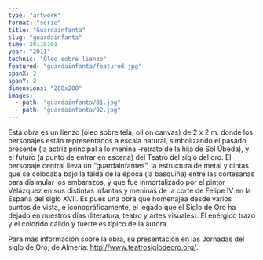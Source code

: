 ```yaml
---
type: "artwork"
format: "serie"
title: "Guardainfanta"
slug: "guardainfanta"
time: 20110101
year: "2011"
technic: "Óleo sobre lienzo"
featured: "guardainfanta/featured.jpg"
spanX: 2
spanY: 2
dimensions: "200x200"
images:
  - path: "guardainfanta/01.jpg"
  - path: "guardainfanta/02.jpg"
---
```

Esta obra es un lienzo (óleo sobre tela, oil on canvas) de 2 x 2 m. donde los personajes están representados a escala natural, simbolizando el pasado, presente (la actriz principal a lo menina -retrato de la hija de Sol Úbeda), y el futuro (a punto de entrar en escena) del Teatro del siglo del oro. El personaje central lleva un “guardainfantes”, la estructura de metal y cintas que se colocaba bajo la falda de la época (la basquiña) entre las cortesanas para disimular los embarazos, y que fue inmortalizado por el pintor Velázquez en sus distintas infantas y meninas de la corte de Felipe IV en la España del siglo XVII. Es pues una obra que homenajea desde varios puntos de vista, e iconográficamente, el legado que el Siglo de Oro ha dejado en nuestros días (literatura, teatro y artes visuales). El enérgico trazo y el colorido cálido y fuerte es típico de la autora.

Para más información sobre la obra, su presentación en las Jornadas del siglo de Oro, de Almería: http://www.teatrosiglodeoro.org/.